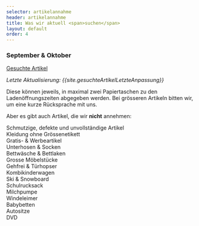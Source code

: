 ```yaml
---
selector: artikelannahme
header: artikelannahme
title: Was wir aktuell <span>suchen</span>
layout: default
order: 4
---
```


### September & Oktober


<a class="btn-download" href="/assets/downloads/{{site.gesuchteArtikelListe}}" target="_blank">Gesuchte Artikel</a>

*Letzte Aktualisierung: {{site.gesuchteArtikelLetzteAnpassung}}*


Diese können jeweils, in maximal zwei Papiertaschen zu den Ladenöffnungszeiten abgegeben werden.
Bei grösseren Artikeln bitten wir, um eine kurze Rücksprache mit uns.





Aber es gibt auch Artikel, die wir **nicht** annehmen: 

Schmutzige, defekte und unvollständige Artikel<br/>
Kleidung ohne Grössenetikett<br/>
Gratis- & Werbeartikel<br/>
Unterhosen & Socken<br/>
Bettwäsche & Bettlaken<br/>
Grosse Möbelstücke<br/>
Gehfrei & Türhopser<br/>
Kombikinderwagen<br/>
Ski & Snowboard<br/>
Schulrucksack<br/>
Milchpumpe<br/>
Windeleimer<br/>
Babybetten<br/>
Autositze<br/>
DVD<br/>